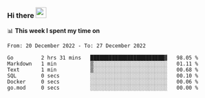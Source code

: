 ### Hi there <a href="https://www.gautamkrishnar.com/"><img src="https://media.giphy.com/media/hvRJCLFzcasrR4ia7z/giphy.gif" width="25px"></a>

📊 **This week I spent my time on**

<!--START_SECTION:waka-->

```text
From: 20 December 2022 - To: 27 December 2022

Go         2 hrs 31 mins   ████████████████████████▓   98.05 %
Markdown   1 min           ▒░░░░░░░░░░░░░░░░░░░░░░░░   01.11 %
Text       1 min           ▒░░░░░░░░░░░░░░░░░░░░░░░░   00.68 %
SQL        0 secs          ░░░░░░░░░░░░░░░░░░░░░░░░░   00.10 %
Docker     0 secs          ░░░░░░░░░░░░░░░░░░░░░░░░░   00.06 %
go.mod     0 secs          ░░░░░░░░░░░░░░░░░░░░░░░░░   00.00 %
```

<!--END_SECTION:waka-->
